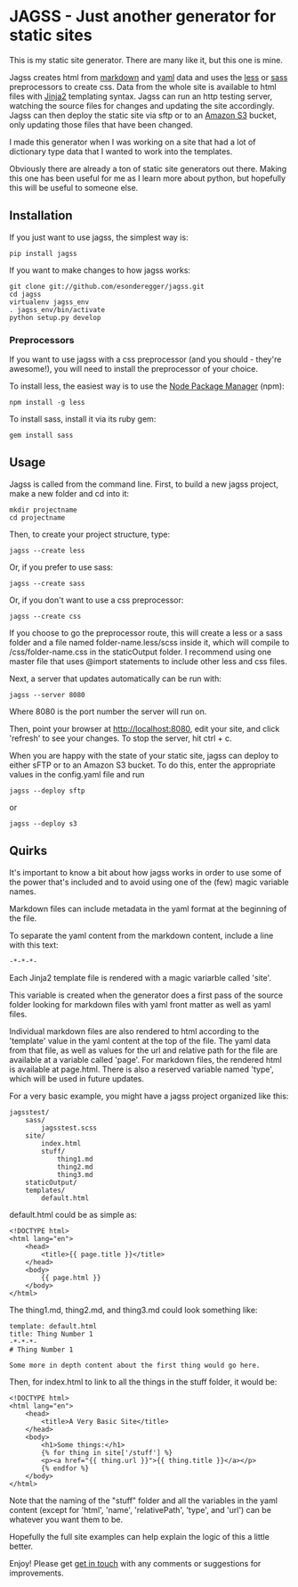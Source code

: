 # JAGSS - Just another generator for static sites

This is my static site generator. There are many like it, but this one is mine.

Jagss creates html from [markdown](http://daringfireball.net/projects/markdown/)
and [yaml](http://www.yaml.org/) data and uses the [less](http://lesscss.org/)
or [sass](http://sass-lang.com/) preprocessors to create css. Data from the whole
site is available to html files with [Jinja2](http://jinja.pocoo.org) templating
syntax. Jagss can run an http testing server, watching the source files for changes
and updating the site accordingly. Jagss can then deploy the static site via sftp
or to an [Amazon S3](http://docs.aws.amazon.com/AmazonS3/latest/dev/WebsiteHosting.html)
bucket, only updating those files that have been changed.

I made this generator when I was working on a site that had a lot of
dictionary type data that I wanted to work into the templates.

Obviously there are already a ton of static site generators out there.
Making this one has been useful for me as I learn more about python,
but hopefully this will be useful to someone else.

## Installation

If you just want to use jagss, the simplest way is:

    pip install jagss


If you want to make changes to how jagss works:

    git clone git://github.com/esonderegger/jagss.git
    cd jagss
    virtualenv jagss_env
    . jagss_env/bin/activate
    python setup.py develop

### Preprocessors

If you want to use jagss with a css preprocessor (and you should - they're awesome!),
you will need to install the preprocessor of your choice.

To install less, the easiest way is to use the
[Node Package Manager](https://www.npmjs.org/) (npm):

    npm install -g less

To install sass, install it via its ruby gem:

    gem install sass

## Usage

Jagss is called from the command line. First, to build a new jagss project, make
a new folder and cd into it:

    mkdir projectname
    cd projectname

Then, to create your project structure, type:

    jagss --create less

Or, if you prefer to use sass:

    jagss --create sass

Or, if you don't want to use a css preprocessor:

    jagss --create css

If you choose to go the preprocessor route, this will create a less or a sass 
folder and a file named folder-name.less/scss inside it, which will compile to
/css/folder-name.css in the staticOutput folder. I recommend using one master
file that uses @import statements to include other less and css files.

Next, a server that updates automatically can be run with:

    jagss --server 8080

Where 8080 is the port number the server will run on.

Then, point your browser at [http://localhost:8080](http://localhost:8080), edit your
site, and click 'refresh' to see your changes. To stop the server, hit ctrl + c.

When you are happy with the state of your static site, jagss can deploy to either sFTP
or to an Amazon S3 bucket. To do this, enter the appropriate values in the config.yaml
file and run

    jagss --deploy sftp

or

    jagss --deploy s3

## Quirks

It's important to know a bit about how jagss works in order to use some of the
power that's included and to avoid using one of the (few) magic variable names.

Markdown files can include metadata in the yaml format at the beginning of the file.

To separate the yaml content from the markdown content, include a line with this text:

    -*-*-*-

Each Jinja2 template file is rendered with a magic variarble called 'site'.

This variable is created when the generator does a first pass of the source folder looking
for markdown files with yaml front matter as well as yaml files.

Individual markdown files are also rendered to html according to the 'template' value in the yaml
content at the top of the file. The yaml data from that file, as well as values for the url and
relative path for the file are available at a variable called 'page'. For markdown files, the
rendered html is available at page.html. There is also a reserved variable named 'type', which
will be used in future updates.

For a very basic example, you might have a jagss project organized like this:

    jagsstest/
        sass/
            jagsstest.scss
        site/
            index.html
            stuff/
                thing1.md
                thing2.md
                thing3.md
        staticOutput/
        templates/
            default.html

default.html could be as simple as:

    <!DOCTYPE html>
    <html lang="en">
        <head>
            <title>{{ page.title }}</title>
        </head>
        <body>
            {{ page.html }}
        </body>
    </html>

The thing1.md, thing2.md, and thing3.md could look something like:

    template: default.html
    title: Thing Number 1
    -*-*-*-
    # Thing Number 1

    Some more in depth content about the first thing would go here.

Then, for index.html to link to all the things in the stuff folder, it would be:

    <!DOCTYPE html>
    <html lang="en">
        <head>
            <title>A Very Basic Site</title>
        </head>
        <body>
            <h1>Some things:</h1>
            {% for thing in site['/stuff'] %}
            <p><a href="{{ thing.url }}">{{ thing.title }}</a></p>
            {% endfor %}
        </body>
    </html>

Note that the naming of the "stuff" folder and all the variables in the yaml content
(except for 'html', 'name', 'relativePath', 'type', and 'url') can be whatever you
want them to be.

Hopefully the full site examples can help explain the logic of this a little better.

Enjoy! Please get [get in touch](http://esonderegger.github.io/contact.html) with any comments
or suggestions for improvements.
